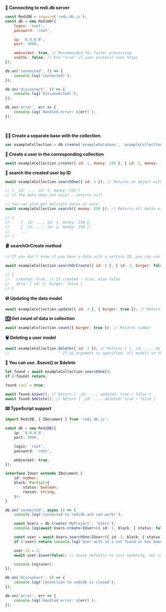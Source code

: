 **🚪 Connecting to redi.db server**

```js
const RediDB = require('redi.db.js');
const db = new RediDB({
	login: 'root',
	password: 'root',

	ip: '0.0.0.0',
	port: 5000,

	websocket: true, // Recommended for faster processing
	useSSL: false, // Use "true" if your protocol uses https
});

db.on('connected', () => {
	console.log('Connected!');
});

db.on('disconnect', () => {
	console.log('Disconnected!');
});

db.on('error', err => {
	console.log(`Handled error: ${err}`);
});
```

<br>

**👨‍🦳 Create a separate base with the collection.**

```js
var exampleCollection = db.create('exampleDatabase', 'exampleCollection');
```

**👕 Create a user in the corresponding collection**

```js
await exampleCollection.create({ id: 1, money: 150 }, { id: 2, money: 150 }); // Returns first element
```

**👖 search the created user by ID**

```js
await exampleCollection.searchOne({ id: 1 }); // Returns an object with a data;

// { _id: ..., id: 1, money: 150 }
// If the data does not exist - returns null

// You can also get multiple datas at once.
await exampleCollection.search({ money: 150 }); // Returns all datas with money == 150

// [
//     { _id: ..., id: 1, money: 150 },
//     { _id: ..., id: 2, money: 150 },
//     ...
// ]
```

**🩰 searchOrCreate method**

```js
// If you don't know if you have a data with a certain ID, you can use this method.

await exampleCollection.searchOrCreate({ id: 3 }, { id: 3, burger: false });

// {
//   created: true, // If created - true, else false
//   data: { id: 3, burger: false }
// }
```

**💿 Updating the data model**

```js
await exampleCollection.update({ id: 3 }, { burger: true }); // Return [ { _id: ..., updated: true / false } ]
```

**🔟 Get count of data in collection**

```js
await exampleCollection.count({ burger: true }); // Returns number
```

**🗑 Deleting a user model**

```js
await exampleCollection.delete({ id: 3 }); // Returns [ { _id: ..., deleted: true / false } ]
//                      ^ If no argument is specified, all models in the collection will be deleted.
```

**🤞 You can use <Document>.$save() or $delete**

```js
let found = await exampleCollection.searchOne();
if (!found) return;

found.cool = true;

await found.$save(); // Return { _id: ..., updated: true / false }
await found.$delete(); // Return { _id: ..., deleted: true / false }
```

**⌨️ TypeScript support**

```ts
import RediDB, { IDocument } from 'redi.db.js';

const db = new RediDB({
	ip: '0.0.0.0',
	port: 5000,

	login: 'root',
	password: 'root',

	websocket: true,
});

interface IUser extends IDocument {
	id: number;
	block: Partial<{
		status: boolean;
		reason: string;
	}>;
}

db.on('connected', async () => {
	console.log('Connected to redidb and can work!');

	const Users = db.create('MyProject', 'Users');
	console.log(await Users.create<IUser>({ id: 1, block: { status: false, reason: '' } }));

	const user = await Users.searchOne<IUser>({ id: 1, block: { status: false } });
	if (!user) return console.log('User with id 1 not found or has been blocked!');

	user.id = 2;
	await user.$save(false); // $save defaults to just updating, not instantUpdate

	console.log(user);
});

db.on('disconnect', () => {
	console.log('Connection to redidb is closed');
});

db.on('error', err => {
	console.log(`Handled error: ${err}`);
});
```
